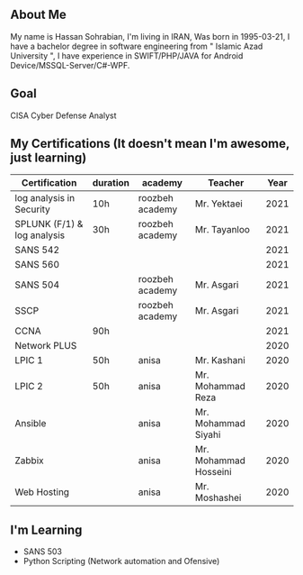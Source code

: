 ## About Me
My name is Hassan Sohrabian, I'm living in IRAN, Was born in 1995-03-21, I have a bachelor degree in software engineering from " Islamic Azad University ", I have experience in SWIFT/PHP/JAVA for Android Device/MSSQL-Server/C#-WPF.


## Goal 
CISA Cyber Defense Analyst

## My Certifications (It doesn't mean I'm awesome, just learning)
| Certification | duration | academy |Teacher| Year |
|---------------|-------|---------|-------|------|
| log analysis in Security  |   10h    | roozbeh academy       | Mr. Yektaei | 2021 |
| SPLUNK (F/1) & log analysis  |  30h     | roozbeh academy       | Mr. Tayanloo | 2021 |
| SANS 542      |       |         | | 2021 |
| SANS 560      |       |         | | 2021 |
| SANS 504      |       | roozbeh academy       |Mr. Asgari| 2021 |
| SSCP          |       | roozbeh academy        |Mr. Asgari | 2021 |
| CCNA          |   90h    |         | | 2021 |
| Network PLUS  |       |         | | 2020 |
| LPIC 1        | 50h |  anisa        |Mr. Kashani| 2020 |
| LPIC 2        | 50h |  anisa       |Mr. Mohammad Reza | 2020 |
| Ansible       |  |  anisa       |Mr. Mohammad Siyahi| 2020 |
| Zabbix        |  |  anisa       |Mr. Mohammad Hosseini | 2020 |
| Web Hosting   |  |  anisa       |Mr. Moshashei| 2020 |

## I'm Learning
- SANS 503
- Python Scripting (Network automation and Ofensive)

<!---
Sohrabian/Sohrabian is a ✨ special ✨ repository because its `README.md` (this file) appears on your GitHub profile.
You can click the Preview link to take a look at your changes.
--->
